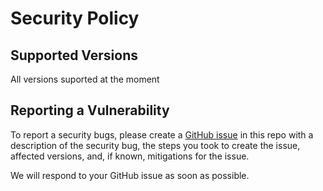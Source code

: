 # Security Policy

## Supported Versions

All versions suported at the moment 

## Reporting a Vulnerability

To report a security bugs, please create a [GitHub issue](https://github.com/andy778/EMAX-Tuya/issues) in this repo with a description of the security bug, the steps you took to create the issue, affected versions, and, if known, mitigations for the issue.

We will respond to your GitHub issue as soon as possible.
